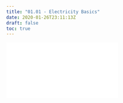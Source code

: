 ```yaml
---
title: "01.01 - Electricity Basics"
date: 2020-01-26T23:11:13Z
draft: false
toc: true
---
```


![Link to Included Page](/electronics/electricity-basics.md)

